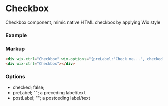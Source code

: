 # Checkbox

Checkbox component, mimic native HTML checkbox by applying Wix style

### Example

### Markup
```html
<div wix-ctrl="Checkbox" wix-options="{preLabel:'Check me...', checked:true}"></div>
<div wix-ctrl="Checkbox"></div>
```

### Options

* checked; false;
* preLabel; ""; a preceding label/text
* postLabel; ""; a postceding label/text
